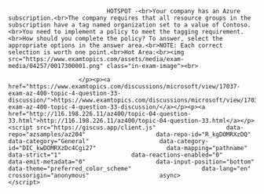 <p class="card-text">
							
								HOTSPOT -<br>Your company has an Azure subscription.<br>The company requires that all resource groups in the subscription have a tag named organization set to a value of Contoso.<br>You need to implement a policy to meet the tagging requirement.<br>How should you complete the policy? To answer, select the appropriate options in the answer area.<br>NOTE: Each correct selection is worth one point.<br>Hot Area:<br><img src="https://www.examtopics.com/assets/media/exam-media/04257/0017300001.png" class="in-exam-image"><br>
							
						</p><p><a href="https://www.examtopics.com/discussions/microsoft/view/17037-exam-az-400-topic-4-question-33-discussion/">https://www.examtopics.com/discussions/microsoft/view/17037-exam-az-400-topic-4-question-33-discussion/</a></p><p><a href="http://116.198.226.11/az400/topic-04-question-33.html">http://116.198.226.11/az400/topic-04-question-33.html</a></p><script src="https://giscus.app/client.js"                    data-repo="azsamples/az204"                    data-repo-id="R_kgDOMRXzDQ"                    data-category="General"                    data-category-id="DIC_kwDOMRXzDc4Cgi27"                    data-mapping="pathname"                    data-strict="1"                    data-reactions-enabled="0"                    data-emit-metadata="0"                    data-input-position="bottom"                    data-theme="preferred_color_scheme"                    data-lang="en"                    crossorigin="anonymous"                    async>                    </script>